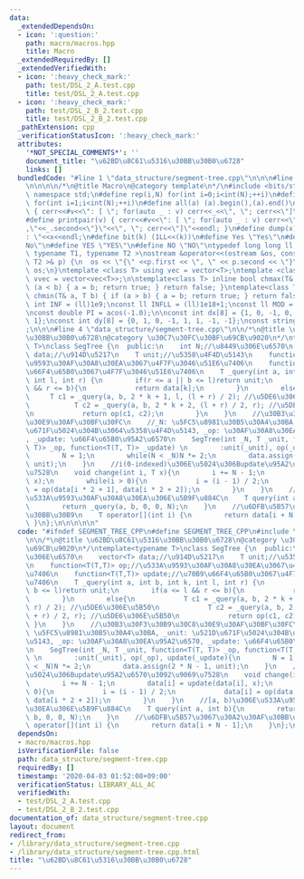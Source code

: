 ```yaml
---
data:
  _extendedDependsOn:
  - icon: ':question:'
    path: macro/macros.hpp
    title: Macro
  _extendedRequiredBy: []
  _extendedVerifiedWith:
  - icon: ':heavy_check_mark:'
    path: test/DSL_2_A.test.cpp
    title: test/DSL_2_A.test.cpp
  - icon: ':heavy_check_mark:'
    path: test/DSL_2_B_2.test.cpp
    title: test/DSL_2_B_2.test.cpp
  _pathExtension: cpp
  _verificationStatusIcon: ':heavy_check_mark:'
  attributes:
    '*NOT_SPECIAL_COMMENTS*': ''
    document_title: "\u62BD\u8C61\u5316\u30BB\u30B0\u6728"
    links: []
  bundledCode: "#line 1 \"data_structure/segment-tree.cpp\"\n\n\n#line 1 \"macro/macros.hpp\"\
    \n\n\n\n/*\n@title Macro\n@category template\n*/\n#include <bits/stdc++.h>\nusing\
    \ namespace std;\n#define rep(i,N) for(int i=0;i<int(N);++i)\n#define rep1(i,N)\
    \ for(int i=1;i<int(N);++i)\n#define all(a) (a).begin(),(a).end()\n#define print(v)\
    \ { cerr<<#v<<\": [ \"; for(auto _ : v) cerr<<_<<\", \"; cerr<<\"]\"<<endl; }\n\
    #define printpair(v) { cerr<<#v<<\": [ \"; for(auto _ : v) cerr<<\"{\"<<_.first<<\"\
    ,\"<<_.second<<\"}\"<<\", \"; cerr<<\"]\"<<endl; }\n#define dump(x) cerr<<#x<<\"\
    : \"<<x<<endl;\n#define bit(k) (1LL<<(k))\n#define Yes \"Yes\"\n#define No \"\
    No\"\n#define YES \"YES\"\n#define NO \"NO\"\ntypedef long long ll;\n\ntemplate<\
    \ typename T1, typename T2 >\nostream &operator<<(ostream &os, const pair< T1,\
    \ T2 >& p) {\n  os << \"{\" <<p.first << \", \" << p.second << \"}\";\n  return\
    \ os;\n}\ntemplate <class T> using vec = vector<T>;\ntemplate <class T> using\
    \ vvec = vector<vec<T>>;\n\ntemplate<class T> inline bool chmax(T& a, T b) { if\
    \ (a < b) { a = b; return true; } return false; }\ntemplate<class T> inline bool\
    \ chmin(T& a, T b) { if (a > b) { a = b; return true; } return false; }\n\nconst\
    \ int INF = (ll)1e9;\nconst ll INFLL = (ll)1e18+1;\nconst ll MOD = (ll)1e9+7;\n\
    \nconst double PI = acos(-1.0);\n\nconst int dx[8] = {1, 0, -1, 0, 1, -1, -1,\
    \ 1};\nconst int dy[8] = {0, 1, 0, -1, 1, 1, -1, -1};\nconst string dir = \"DRUL\"\
    ;\n\n\n#line 4 \"data_structure/segment-tree.cpp\"\n\n/*\n@title \u62BD\u8C61\u5316\
    \u30BB\u30B0\u6728\n@category \u30C7\u30FC\u30BF\u69CB\u9020\n*/\ntemplate<typename\
    \ T>\nclass SegTree {\n  public:\n    int N;//\u8449\u306E\u6570\n    vector<T>\
    \ data;//\u914D\u5217\n    T unit;//\u5358\u4F4D\u5143\n    function<T(T,T)> op;//\u533A\
    \u9593\u30AF\u30A8\u30EA\u3067\u4F7F\u3046\u51E6\u7406\n    function<T(T,T)> update;//\u70B9\
    \u66F4\u65B0\u3067\u4F7F\u3046\u51E6\u7406\n    T _query(int a, int b, int k,\
    \ int l, int r) {\n        if(r <= a || b <= l)return unit;\n        if(a <= l\
    \ && r <= b){\n            return data[k];\n        }\n        else{\n       \
    \     T c1 = _query(a, b, 2 * k + 1, l, (l + r) / 2); //\u5DE6\u306E\u5B50\n \
    \           T c2 = _query(a, b, 2 * k + 2, (l + r) / 2, r); //\u5DE6\u306E\u5B50\
    \n            return op(c1, c2);\n        }\n    }\n    //\u30B3\u30F3\u30B9\u30C8\
    \u30E9\u30AF\u30BF\u30FC\n    //_N: \u5FC5\u8981\u30B5\u30A4\u30BA, _unit: \u521D\
    \u671F\u5024\u304B\u3064\u5358\u4F4D\u5143, _op: \u30AF\u30A8\u30EA\u95A2\u6570\
    , _update: \u66F4\u65B0\u95A2\u6570\n    SegTree(int _N, T _unit, function<T(T,\
    \ T)> _op, function<T(T, T)> _update) \n        :unit(_unit), op(_op), update(_update){\n\
    \        N = 1;\n        while(N < _N)N *= 2;\n        data.assign(2 * N - 1,\
    \ unit);\n    }\n    //i(0-indexed)\u306E\u5024\u306Bupdate\u95A2\u6570\u3092\u9069\
    \u7528\n    void change(int i, T x){\n        i += N - 1;\n        data[i] = update(data[i],\
    \ x);\n        while(i > 0){\n            i = (i - 1) / 2;\n            data[i]\
    \ = op(data[i * 2 + 1], data[i * 2 + 2]);\n        }\n    }\n    //[a, b)\u306E\
    \u533A\u9593\u30AF\u30A8\u30EA\u306E\u5B9F\u884C\n    T query(int a, int b){\n\
    \        return _query(a, b, 0, 0, N);\n    }\n    //\u6DFB\u5B57\u3067\u30A2\u30AF\
    \u30BB\u30B9\n    T operator[](int i) {\n        return data[i + N - 1];\n   \
    \ }\n};\n\n\n\n\n"
  code: "#ifndef SEGMENT_TREE_CPP\n#define SEGMENT_TREE_CPP\n#include \"../macro/macros.hpp\"\
    \n\n/*\n@title \u62BD\u8C61\u5316\u30BB\u30B0\u6728\n@category \u30C7\u30FC\u30BF\
    \u69CB\u9020\n*/\ntemplate<typename T>\nclass SegTree {\n  public:\n    int N;//\u8449\
    \u306E\u6570\n    vector<T> data;//\u914D\u5217\n    T unit;//\u5358\u4F4D\u5143\
    \n    function<T(T,T)> op;//\u533A\u9593\u30AF\u30A8\u30EA\u3067\u4F7F\u3046\u51E6\
    \u7406\n    function<T(T,T)> update;//\u70B9\u66F4\u65B0\u3067\u4F7F\u3046\u51E6\
    \u7406\n    T _query(int a, int b, int k, int l, int r) {\n        if(r <= a ||\
    \ b <= l)return unit;\n        if(a <= l && r <= b){\n            return data[k];\n\
    \        }\n        else{\n            T c1 = _query(a, b, 2 * k + 1, l, (l +\
    \ r) / 2); //\u5DE6\u306E\u5B50\n            T c2 = _query(a, b, 2 * k + 2, (l\
    \ + r) / 2, r); //\u5DE6\u306E\u5B50\n            return op(c1, c2);\n       \
    \ }\n    }\n    //\u30B3\u30F3\u30B9\u30C8\u30E9\u30AF\u30BF\u30FC\n    //_N:\
    \ \u5FC5\u8981\u30B5\u30A4\u30BA, _unit: \u521D\u671F\u5024\u304B\u3064\u5358\u4F4D\
    \u5143, _op: \u30AF\u30A8\u30EA\u95A2\u6570, _update: \u66F4\u65B0\u95A2\u6570\
    \n    SegTree(int _N, T _unit, function<T(T, T)> _op, function<T(T, T)> _update)\
    \ \n        :unit(_unit), op(_op), update(_update){\n        N = 1;\n        while(N\
    \ < _N)N *= 2;\n        data.assign(2 * N - 1, unit);\n    }\n    //i(0-indexed)\u306E\
    \u5024\u306Bupdate\u95A2\u6570\u3092\u9069\u7528\n    void change(int i, T x){\n\
    \        i += N - 1;\n        data[i] = update(data[i], x);\n        while(i >\
    \ 0){\n            i = (i - 1) / 2;\n            data[i] = op(data[i * 2 + 1],\
    \ data[i * 2 + 2]);\n        }\n    }\n    //[a, b)\u306E\u533A\u9593\u30AF\u30A8\
    \u30EA\u306E\u5B9F\u884C\n    T query(int a, int b){\n        return _query(a,\
    \ b, 0, 0, N);\n    }\n    //\u6DFB\u5B57\u3067\u30A2\u30AF\u30BB\u30B9\n    T\
    \ operator[](int i) {\n        return data[i + N - 1];\n    }\n};\n\n\n\n#endif"
  dependsOn:
  - macro/macros.hpp
  isVerificationFile: false
  path: data_structure/segment-tree.cpp
  requiredBy: []
  timestamp: '2020-04-03 01:52:08+09:00'
  verificationStatus: LIBRARY_ALL_AC
  verifiedWith:
  - test/DSL_2_A.test.cpp
  - test/DSL_2_B_2.test.cpp
documentation_of: data_structure/segment-tree.cpp
layout: document
redirect_from:
- /library/data_structure/segment-tree.cpp
- /library/data_structure/segment-tree.cpp.html
title: "\u62BD\u8C61\u5316\u30BB\u30B0\u6728"
---
```

